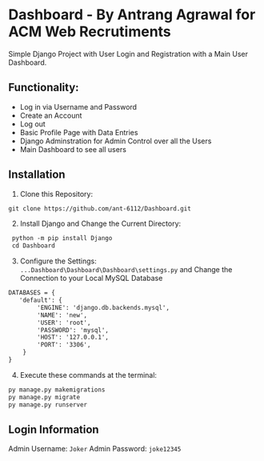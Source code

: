 # Dashboard - By Antrang Agrawal for ACM Web Recrutiments
Simple Django Project with User Login and Registration with a Main User Dashboard.

## Functionality:
* Log in via Username and Password
* Create an Account
* Log out
* Basic Profile Page with Data Entries
* Django Adminstration for Admin Control over all the Users
* Main Dashboard to see all users

## Installation 

1. Clone this Repository:
```html
git clone https://github.com/ant-6112/Dashboard.git
```
2. Install Django and Change the Current Directory: 
```html
 python -m pip install Django
 cd Dashboard
```
3. Configure the Settings:<br>
`...Dashboard\Dashboard\Dashboard\settings.py` and Change the Connection to your Local MySQL Database 
```html
DATABASES = {
   'default': {
        'ENGINE': 'django.db.backends.mysql',
        'NAME': 'new', 
        'USER': 'root',
        'PASSWORD': 'mysql',
        'HOST': '127.0.0.1',
        'PORT': '3306',
    }
}
```

4. Execute these commands at the terminal:
```html
py manage.py makemigrations
py manage.py migrate
py manage.py runserver
```

## Login Information

Admin Username: `Joker`
Admin Password: `joke12345`



